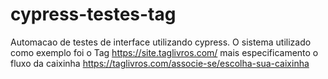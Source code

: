 # cypress-testes-tag
Automacao de testes de interface utilizando cypress. 
O sistema utilizado como exemplo foi o Tag https://site.taglivros.com/ mais especificamento o fluxo da caixinha https://taglivros.com/associe-se/escolha-sua-caixinha
